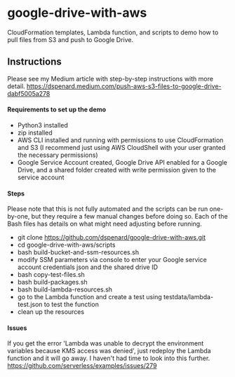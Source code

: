 # google-drive-with-aws
CloudFormation templates, Lambda function, and scripts to demo how to pull files from S3 and push to Google Drive.

## Instructions

Please see my Medium article with step-by-step instructions with more detail.
https://dspenard.medium.com/push-aws-s3-files-to-google-drive-dabf5005a278

#### Requirements to set up the demo
- Python3 installed
- zip installed
- AWS CLI installed and running with permissions to use CloudFormation and S3 (I recommend just using AWS CloudShell with your user granted the necessary permissions)
- Google Service Account created, Google Drive API enabled for a Google Drive, and a shared folder created with write permission given to the service account

#### Steps

Please note that this is not fully automated and the scripts can be run one-by-one, but they require a few manual changes before doing so.  Each of the Bash files has details on what might need adjusting before running.

- git clone https://github.com/dspenard/google-drive-with-aws.git
- cd google-drive-with-aws/scripts
- bash build-bucket-and-ssm-resources.sh
- modify SSM parameters via console to enter your Google service account credentials json and the shared drive ID
- bash copy-test-files.sh
- bash build-packages.sh
- bash build-lambda-resources.sh
- go to the Lambda function and create a test using testdata/lambda-test.json to test the function
- clean up the resources

#### Issues

If you get the error 'Lambda was unable to decrypt the environment variables because KMS access was denied', just redeploy the Lambda function and it will go away.  I haven't had time to look into this further.
https://github.com/serverless/examples/issues/279
